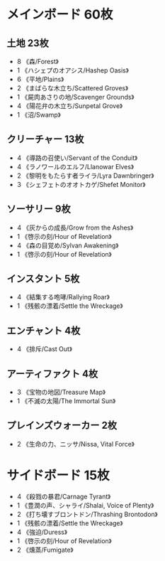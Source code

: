 # メインボード 60枚

## 土地 23枚

- 8	《森/Forest》
- 1	《ハシェプのオアシス/Hashep Oasis》
- 6	《平地/Plains》
- 2	《まばらな木立ち/Scattered Groves》
- 1	《屍肉あさりの地/Scavenger Grounds》
- 4	《陽花弁の木立ち/Sunpetal Grove》
- 1	《沼/Swamp》

## クリーチャー 13枚

- 4 《導路の召使い/Servant of the Conduit》
- 4	《ラノワールのエルフ/Llanowar Elves》
- 2	《黎明をもたらす者ライラ/Lyra Dawnbringer》
- 3 《シェフェトのオオトカゲ/Shefet Monitor》

## ソーサリー 9枚

- 4	《灰からの成長/Grow from the Ashes》
- 1	《啓示の刻/Hour of Revelation》
- 4	《森の目覚め/Sylvan Awakening》
- 1	《啓示の刻/Hour of Revelation》

## インスタント 5枚

- 4 《結集する咆哮/Rallying Roar》
- 1	《残骸の漂着/Settle the Wreckage》

## エンチャント 4枚

- 4	《排斥/Cast Out》

## アーティファクト 4枚

- 3 《宝物の地図/Treasure Map》
- 1 《不滅の太陽/The Immortal Sun》

## プレインズウォーカー 2枚

- 2 《生命の力、ニッサ/Nissa, Vital Force》

# サイドボード 15枚

- 4	《殺戮の暴君/Carnage Tyrant》
- 1	《豊潤の声、シャライ/Shalai, Voice of Plenty》
- 2	《打ち壊すブロントドン/Thrashing Brontodon》
- 1	《残骸の漂着/Settle the Wreckage》
- 4	《強迫/Duress》
- 1	《啓示の刻/Hour of Revelation》
- 2	《燻蒸/Fumigate》
